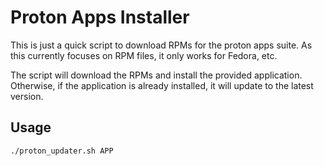 # Proton Apps Installer
This is just a quick script to download RPMs for the proton apps suite. As this currently focuses on RPM files, it only works for Fedora, etc.

The script will download the RPMs and install the provided application.
Otherwise, if the application is already installed, it will update to the latest version.

## Usage
```sh
./proton_updater.sh APP


```
